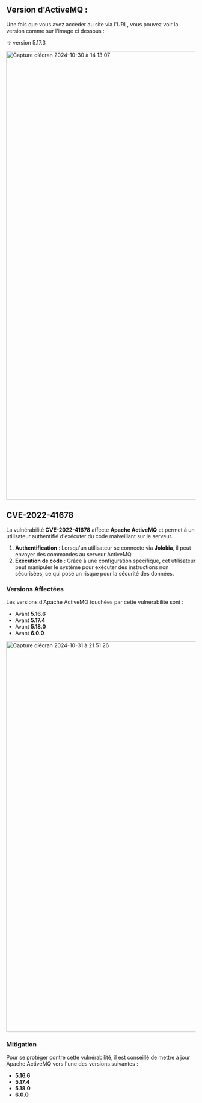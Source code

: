 ## Version d'ActiveMQ :

Une fois que vous avez accèder au site via l'URL, vous pouvez voir la version comme sur l'image ci dessous :

→ version 5.17.3

<img width="1192" alt="Capture d’écran 2024-10-30 à 14 13 07" src="https://github.com/user-attachments/assets/cb6d8565-ff1e-4488-8771-db7f0266afbd">



## CVE-2022-41678 

La vulnérabilité **CVE-2022-41678** affecte **Apache ActiveMQ** et permet à un utilisateur authentifié d'exécuter du code malveillant sur le serveur. 

1. **Authentification** : Lorsqu'un utilisateur se connecte via **Jolokia**, il peut envoyer des commandes au serveur ActiveMQ.
2. **Exécution de code** : Grâce à une configuration spécifique, cet utilisateur peut manipuler le système pour exécuter des instructions non sécurisées, ce qui pose un risque pour la sécurité des données.

### Versions Affectées

Les versions d'Apache ActiveMQ touchées par cette vulnérabilité sont :
- Avant **5.16.6**
- Avant **5.17.4**
- Avant **5.18.0**
- Avant **6.0.0**

  

<img width="1038" alt="Capture d’écran 2024-10-31 à 21 51 26" src="https://github.com/user-attachments/assets/d2780e24-21f2-44d2-99af-b7208a1471a1">



### Mitigation

Pour se protéger contre cette vulnérabilité, il est conseillé de mettre à jour Apache ActiveMQ vers l'une des versions suivantes :
- **5.16.6**
- **5.17.4**
- **5.18.0**
- **6.0.0**

